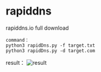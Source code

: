 # rapiddns
rapiddns.io full download 

```
command：
python3 rapidDns.py -f target.txt
python3 rapidDns.py -d target.com

```
result：
![result](https://user-images.githubusercontent.com/57324002/220522926-f3d12841-90c8-43a7-ac27-e94619ddf22b.png)
